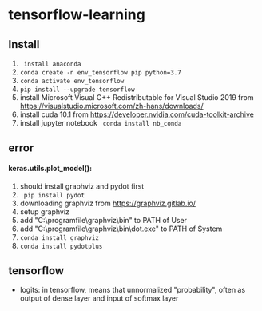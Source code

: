 # tensorflow-learning
## Install
1. ``` install anaconda```
2. ```conda create -n env_tensorflow pip python=3.7```
3. ```conda activate env_tensorflow```
4. ```pip install --upgrade tensorflow```
5. install Microsoft Visual C++ Redistributable for Visual Studio 2019 from https://visualstudio.microsoft.com/zh-hans/downloads/
6. install cuda 10.1 from https://developer.nvidia.com/cuda-toolkit-archive
7. install jupyter notebook ``` conda install nb_conda```

## error
#### keras.utils.plot_model(): 
1. should install graphviz and pydot first
2. ``` pip install pydot```
3. downloading graphviz from https://graphviz.gitlab.io/
4. setup graphviz
5. add "C:\programfile\graphviz\bin" to PATH of User
6. add "C:\programfile\graphviz\bin\dot.exe" to PATH of System
7. ```conda install graphviz```
8. ```conda install pydotplus```

## tensorflow
- logits: in tensorflow, means that unnormalized "probability", often as output of dense layer and input of softmax layer
